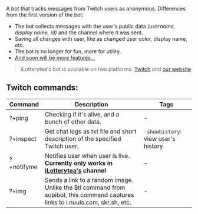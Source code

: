 A bot that tracks messages from Twitch users as anonymous. Differences from the first version of the bot:
+ The bot collects messages with the user's public data *(username, display name, id)* and the channel where it was sent.
+ Saving all changes with user, like as changed user color, display name, etc.
+ The bot is no longer for fun, more for utility.
+ [And soon will be more features...](https://github.com/notdankenough/iLotteryteaLive/projects/1)

> iLotterytea's bot is available on two platforms: [Twitch](https://twitch.tv/fembajtea) and [our website](https://hmmtodayiwill.ru/)

<div id="twitch-commands">
  
  ## Twitch commands:
| Command | Description | Tags
| --- | --- | --- |
| ?+ping | Checking if it's alive, and a bunch of other data. | - |
| ?+inspect | Get chat logs as txt file and short description of the specified Twitch user. | `-showhistory`: view user's history |
| ?+notifyme | Notifies user when user is live. **Currently only works in [iLotterytea's](https://twitch.tv/ilotterytea) channel** | - |
| ?+img | Sends a link to a random image. Unlike the $tl command from supibot, this command captures links to i.nuuls.com, skr.sh, etc. | - |
  
</div>


